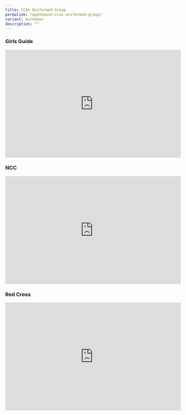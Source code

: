 ```yaml
---
title: CCAs Uniformed Group
permalink: /openhouse-ccas-uniformed-group/
variant: markdown
description: ""
---
```

### Girls Guide
<iframe allowfullscreen="true" height="344" width="560" frameborder="0" src="https://docs.google.com/presentation/d/e/2PACX-1vS6OQ1-Jm8uDSgQFPBdfdA0Il6WZ8ds7ACtm26YUiMbv24nKd1a-g9fSkat22Lr2E5SJJ39Eok4Ys58/embed?start=false&amp;loop=false&amp;delayms=3000"></iframe>


### NCC
<iframe allowfullscreen="true" height="344" width="560" frameborder="0" src="https://docs.google.com/presentation/d/e/2PACX-1vRJzuOihgtud9KdB6qaD5pA1AWfjfuSF26O6-qyNQQ65-9UG8I4rsgTd8o3v3HLtc8eBEjBGaQvYyWw/embed?start=false&amp;loop=false&amp;delayms=3000"></iframe>


### Red Cross
<iframe allowfullscreen="true" height="344" width="560" frameborder="0" src="https://docs.google.com/presentation/d/e/2PACX-1vRoa8UQCyzLBx0Im1rVBn-QghU9khh6_lPTX3BCxcu7t40iOlqq-sDdblv9kpYL2P8B8Pd-KKoLFLWy/embed?start=false&amp;loop=false&amp;delayms=3000"></iframe>